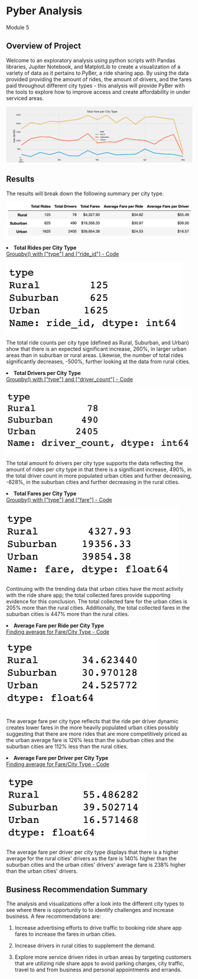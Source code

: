 # Pyber Analysis
Module 5

## Overview of Project

Welcome to an exploratory analysis using python scripts with Pandas libraries, Jupiter Notebook, and MatplotLib to create a visualization of a variety of data as it pertains to PyBer, a ride sharing app. By using the data provided providing the amount of rides, the amount of drivers, and the fares paid throughout different city types - this analysis will provide PyBer with the tools to explore how to improve access and create affordability in under serviced areas. 

<img src="Analysis/challenge_fare_summary.png" alt="Average Fare per Driver per City Type">

## Results

The results will break down the following summary per city type. 

<img src="Analysis/per_city_summary.png" alt="Per City Summary">

<B><li>Total Rides per City Type </li></B>
[Groupby() with ["type"] and ["ride_id"] - Code](https://github.com/jadafler/school_district_analysis/tree/main/Code/code_district_summary.png)

<img src="Resources/rides_per_city_type.png" alt="Total Rides per City Type">

The total ride counts per city type (defined as Rural, Suburban, and Urban) show that there is an expected significant increase, 260%, in larger urban areas than in suburban or rural areas. Likewise, the number of total rides significantly decreases, -500%, further looking at the data from rural cities. 

<B><li>Total Drivers per City Type</li></B>
[Groupby() with ["type"] and ["driver_count"] - Code](https://github.com/jadafler/school_district_analysis/tree/main/Code/code_school_summary.png)

<img src="Resources/drivers_per_city_type.png" alt="Total Drivers per City Type">

The total amount fo drivers per city type supports the data reflecting the amount of rides per city type in that there is a significant increase, 490%, in the total driver count in more populated urban cities and further decreasing, -628%, in the suburban cities and further decreasing in the rural cities.  

<B><li>Total Fares per City Type</li></B>
[Groupby() with ["type"] and ["fare"] - Code](https://github.com/jadafler/school_district_analysis/tree/main/Code/code_school_summary.png)

<img src="Resources/fare_per_city_type.png" alt="Total Fares per City Type">

Continuing with the trending data that urban cities have the most activity with the ride share app; the total collected fares provide supporting evidence for this conclusion. The total collected fare for the urban cities is 205% more than the rural cities. Additionally, the total collected fares in the suburban cities is 447% more than the rural cities.  

<B><li>Average Fare per Ride per City Type</li></B>
[Finding average for Fare/City Type - Code](https://github.com/jadafler/school_district_analysis/tree/main/Code/code_school_summary.png)

<img src="Resources/average_fare_per_city_type.png" alt="Average Fare per City Type">

The average fare per city type reflects that the ride per driver dynamic creates lower fares in the more heavily populated urban cities possibly suggesting that there are more rides that are more competitively priced as the urban average fare is 126% less than the suburban cities and the suburban cities are 112% less than the rural cities. 

<B><li>Average Fare per Driver per City Type</li></B>
[Finding average for Fare/City Type - Code](https://github.com/jadafler/school_district_analysis/tree/main/Code/code_school_summary.png)

<img src="Resources/average_fare_per_driver_per_city_type.png" alt="Average Fare per Driver per City Type">

The average fare per driver per city type displays that there is a higher average for the rural cities' drivers as the fare is 140% higher than the suburban cities and the urban cities' drivers' average fare is 238% higher than the urban cities' drivers.  
  

## Business Recommendation Summary

The analysis and visualizations offer a look into the different city types to see where there is opportunity to to identify challenges and increase business. A few recommendations are:

1. Increase advertising efforts to drive traffic to booking ride share app fares to increase the fares in urban cities.

2. Increase drivers in rural cities to supplement the demand.

3. Explore more service driven rides in urban areas by targeting customers that are utilizing ride share apps to avoid parking charges, city traffic, travel to and from business and personal appointments and errands. 
